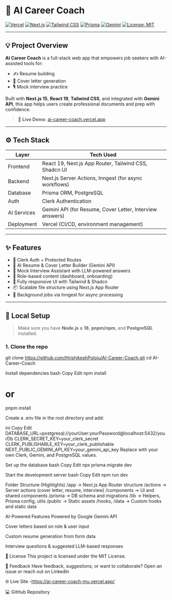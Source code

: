 # 🚀 AI Career Coach

[![Vercel](https://img.shields.io/badge/deployed%20on-vercel-brightgreen?logo=vercel)](https://ai-career-coach-mu.vercel.app/)
[![Next.js](https://img.shields.io/badge/built%20with-Next.js-black?logo=next.js)](https://nextjs.org/)
[![Tailwind CSS](https://img.shields.io/badge/styled%20with-TailwindCSS-blue?logo=tailwindcss)](https://tailwindcss.com/)
[![Prisma](https://img.shields.io/badge/database-Prisma%20%2B%20PostgreSQL-blueviolet?logo=prisma)](https://www.prisma.io/)
[![Gemini](https://img.shields.io/badge/powered%20by-Gemini%20AI-red?logo=google)](https://deepmind.google/technologies/gemini/)
[![License: MIT](https://img.shields.io/badge/license-MIT-yellow.svg)](LICENSE)

---

## 💡 Project Overview

**AI Career Coach** is a full-stack web app that empowers job seekers with AI-assisted tools for:
- ✍️ Resume building
- 📄 Cover letter generation
- 🎙 Mock interview practice

Built with **Next.js 15**, **React 19**, **Tailwind CSS**, and integrated with **Gemini API**, this app helps users create professional documents and prep with confidence.

> 🔗 **Live Demo**: [ai-career-coach.vercel.app](https://ai-career-coach-mu.vercel.app)

---

## ⚙️ Tech Stack

| Layer        | Tech Used                                                                 |
|--------------|---------------------------------------------------------------------------|
| Frontend     | React 19, Next.js App Router, Tailwind CSS, Shadcn UI                     |
| Backend      | Next.js Server Actions, Inngest (for async workflows)                     |
| Database     | Prisma ORM, PostgreSQL                                                    |
| Auth         | Clerk Authentication                                                      |
| AI Services  | Gemini API (for Resume, Cover Letter, Interview answers)                  |
| Deployment   | Vercel (CI/CD, environment management)                                    |

---

## ✨ Features

- 🔐 Clerk Auth + Protected Routes
- 📝 AI Resume & Cover Letter Builder (Gemini API)
- 🎯 Mock Interview Assistant with LLM-powered answers
- 🧠 Role-based content (dashboard, onboarding)
- 💅 Fully responsive UI with Tailwind & Shadcn
- 📦 Scalable file structure using Next.js App Router
- 🔁 Background jobs via Inngest for async processing

---

## 🚀 Local Setup

> Make sure you have **Node.js ≥ 18**, **pnpm/npm**, and **PostgreSQL** installed.

### 1. Clone the repo

git clone https://github.com/HrishikeshPoloju/AI-Career-Coach.git
cd AI-Career-Coach

 Install dependencies
bash
Copy
Edit
npm install
# or
pnpm install

Create a .env file in the root directory and add:

ini
Copy
Edit
DATABASE_URL=postgresql://yourUser:yourPassword@localhost:5432/yourDb
CLERK_SECRET_KEY=your_clerk_secret
CLERK_PUBLISHABLE_KEY=your_clerk_publishable
NEXT_PUBLIC_GEMINI_API_KEY=your_gemini_api_key
Replace with your own Clerk, Gemini, and PostgreSQL values.

 Set up the database
bash
Copy
Edit
npx prisma migrate dev

Start the development server
bash
Copy
Edit
npm run dev

Folder Structure (Highlights)
/app                 → Next.js App Router structure
/actions             → Server actions (cover letter, resume, interview)
/components          → UI and shared components
/prisma              → DB schema and migrations
/lib                 → Helpers, Prisma config, utils
/public              → Static assets
/hooks, /data        → Custom hooks and static data

AI-Powered Features
Powered by Google Gemini API

Cover letters based on role & user input

Custom resume generation from form data

Interview questions & suggested LLM-based responses

📄 License
This project is licensed under the MIT License.

🙌 Feedback
Have feedback, suggestions, or want to collaborate?
Open an issue or reach out on LinkedIn

🌐 Live Site -https://ai-career-coach-mu.vercel.app/ 

💻 GitHub Repository
